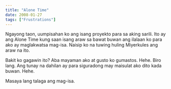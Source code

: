 ```yaml
---
title: "Alone Time"
date: 2008-01-27
tags: ["Frustrations"]
---
```


Ngayong taon, uumpisahan ko ang isang proyekto para sa aking sarili. Ito ay ang Alone Time kung saan isang araw sa bawat buwan ang ilalaan ko para ako ay maglakwatsa mag-isa. Naisip ko na tuwing huling Miyerkules ang araw na ito.

Bakit ko gagawin ito? Aba mayaman ako at gusto ko gumastos. Hehe. Biro lang. Ang tunay na dahilan ay para siguradong may maisulat ako dito kada buwan. Hehe.

Masaya lang talaga ang mag-isa.